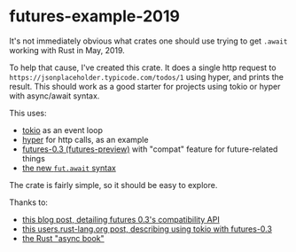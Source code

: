 futures-example-2019
====================

It's not immediately obvious what crates one should use trying to get `.await` working with Rust in
May, 2019.

To help that cause, I've created this crate. It does a single http request to
`https://jsonplaceholder.typicode.com/todos/1` using hyper, and prints the result. This should work
as a good starter for projects using tokio or hyper with async/await syntax.

This uses:

- [tokio] as an event loop
- [hyper] for http calls, as an example
- [futures-0.3 (futures-preview)] with "compat" feature for future-related things
- [the new `fut.await` syntax][await-syntax]

The crate is fairly simple, so it should be easy to explore.

Thanks to:

- [this blog post, detailing futures 0.3's compatibility API]( https://rust-lang-nursery.github.io/futures-rs/blog/2019/04/18/compatibility-layer.html)
- [this users.rust-lang.org post, describing using tokio with futures-0.3](https://users.rust-lang.org/t/solved-issue-while-trying-to-abstract-repository-to-a-trait-async-await/28259/8?u=daboross)
- [the Rust "async book"](https://rust-lang.github.io/async-book/getting_started/chapter.html)

[tokio]: https://github.com/tokio-rs/tokio
[hyper]: https://github.com/hyperium/hyper
[futures-0.3 (futures-preview)]: https://github.com/rust-lang-nursery/futures-rs
[await-syntax]: https://boats.gitlab.io/blog/post/await-decision/
